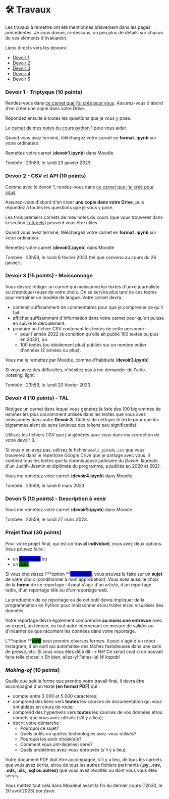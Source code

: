 # 🛠 Travaux

Les travaux à remettre ont été mentionnés brièvement dans les pages précédentes. Je vous donne, ci-dessous, un peu plus de détails sur chacun de ces éléments d'évaluation.

Liens directs vers les devoirs:

* [Devoir 1](travaux.md#devoir-1)
* [Devoir 2](travaux.md#devoir-2)
* [Devoir 3](travaux.md#devoir-3)
* [Devoir 4](travaux.md#devoir-4)
* Devoir 5

### Devoir 1 - Triptyque (10 points) <a href="#devoir-1" id="devoir-1"></a>

Rendez-vous dans [ce carnet que j'ai créé pour vous](https://colab.research.google.com/drive/1E8fnf7aneQj1uc3TWaE59fYMeylyPxuB?usp=sharing). Assurez-vous d'abord d'en créer une copie dans votre Drive.

Répondez ensuite à toutes les questions que je vous y pose.

Le [carnet de mes notes du cours python 1](https://colab.research.google.com/drive/1QG-qvMPWkyvVI5eyRwGLX-MRg0jeLEol?usp=sharing) peut vous aider.

Quand vous avez terminé, téléchargez votre carnet en **format .ipynb** sur votre ordinateur.

Remettez votre carnet (**devoir1.ipynb**) dans Moodle.

Tombée : 23h59, le lundi 23 janvier 2023.

### Devoir 2 - CSV et API (10 points) <a href="#devoir-2" id="devoir-2"></a>

Comme avec le devoir 1, rendez-vous dans [ce carnet que j'ai créé pour vous](https://colab.research.google.com/drive/1-9RMXtjA42HUxjH938kD2v1NobvJY5OC?usp=sharing).

Assurez-vous d'abord d'en créer **une copie dans votre Drive**, puis répondez à toutes les questions que je vous y pose.

Les trois premiers carnets de mes notes du cours (que vous trouverez dans la section [Tutoriels](../contenu/00.tutoriels.md)) peuvent vous être utiles.

Quand vous avez terminé, téléchargez votre carnet en **format .ipynb** sur votre ordinateur.

Remettez votre carnet (**devoir2.ipynb**) dans Moodle

Tombée : 23h59, le lundi 6 février 2023 (tel que convenu au cours du 26 janvier).

### Devoir 3 (15 points) - Moissonnage <a href="#devoir-3" id="devoir-3"></a>

Vous devrez rédiger un carnet qui moissonne les textes d'un•e journaliste ou chroniquer•euse de votre choix. On se servira plus tard de ces textes pour entraîner un modèle de langue. Votre carnet devra :

* contenir suffisamment de commentaires pour que je comprenne ce qu'il fait.
* afficher suffisamment d'information dans votre carnet pour qu'on puisse en suivre le déroulement.
* produire un fichier CSV contenant les textes de cette personne :
  * pour l'année 2022 (à condition qu'elle ait publié 100 textes ou plus en 2022), ou
  * 100 textes (ou idéalement plus) publiés sur un nombre entier d'années (2 années ou plus).

Vous me le remettez par Moodle, comme d'habitude (**devoir3.ipynb**)

Si vous avez des difficultés, n'hésitez pas à me demander de l'aide. :rotating\_light:

Tombée : 23h59, le lundi 20 février 2023.

### Devoir 4 (10 points) - TAL <a href="#devoir-4" id="devoir-4"></a>

Rédigez un carnet dans lequel vous générez la liste des 100 bigrammes de lemmes les plus couramment utilisés dans les textes que vous avez moissonnés dans votre **Devoir 3**. Tâchez de nettoyer le texte pour que les bigrammes aient du sens (enlevez des _tokens_ peu significatifs).

Utilisez les fichiers CSV que j'ai générés pour vous dans ma correction de votre devoir 3.

Si vous n'en avez pas, utilisez le fichier `ameli_pineda.csv` que vous trouverez dans le répertoire Google Drive que je partage avec vous. Il contient tous les textes que la chroniqueuse judiciaire du _Devoir_, lauréate d'un Judith-Jasmin et diplômée du programme, a publiés en 2020 et 2021.

Vous me remettez votre carnet (**devoir4.ipynb**) dans Moodle.

Tombée : 23h59, le lundi 6 mars 2023.

### Devoir 5 (10 points) - Description à venir <a href="#devoir-5" id="devoir-5"></a>

Vous me remettez votre carnet (**devoir5.ipynb**) dans Moodle.

Tombée : 23h59, le lundi 27 mars 2023.

### Projet final (30 points)

Pour votre projet final, qui est un travail **individuel**, vous avez deux options. Vous pouvez faire :

* un <mark style="background-color:blue;">**reportage**</mark> ou
* un <mark style="background-color:green;">**outil**</mark>

Si vous choisissez l'**option **<mark style="background-color:blue;">**reportage**</mark>, vous pouvez le faire sur un **sujet** de votre choix (conditionnel à mon approbation). Vous avez aussi le choix de la **forme** de ce reportage : il peut s'agir d'un article, d'un reportage radio, d'un reportage télé ou d'un reportage web.

La production de ce reportage ou de cet outil devra impliquer de la programmation en Python pour moissonner et/ou traiter et/ou visualiser des données.

Votre reportage devra également comprendre **au moins une entrevue** avec un expert, un témoin, ou tout autre intervenant en mesure de valider ou d'incarner ce que racontent les données dans votre reportage.

L'**option **<mark style="background-color:green;">**outil**</mark> peut prendre diverses formes. Il peut s'agir d'un robot Instagram, d'un outil qui automatise des tâches fastidieuses dans une salle de presse, etc. Si vous vous êtes déjà dit : « Hé! Ce serait cool si on pouvait faire telle chose! » Eh bien, allez-y! Faites-la! _W kapab_!

### _Making-of_ (10 points)

Quelle que soit la forme que prendra votre travail final, il devra être accompagné d'un texte **(en format PDF)** qui :

* compte entre 3 000 et 5 000 caractères;
* comprend des liens vers **toutes** les sources de documentation qui vous ont aidées en cours de route;
* comprend des hyperliens vers **toutes** les sources de vos données et/ou carnets que vous avez utilisés (s'il y a lieu);
* décrit votre démarche :
  * Pourquoi ce sujet?
  * Quels outils ou quelles technologies avez-vous utilisés?
  * Pourquoi les avoir choisi(e)s?
  * Comment vous ont-ils(elles) servi?
  * Quels problèmes avez-vous éprouvés (s'il y a lieu).

Votre document PDF doit être accompagné, s'il y a lieu, de tous les carnets que vous avez écrits, et/ou de tous les autres fichiers pertinents **(.py, .csv, .ods, .xls, .sql ou autres)** que vous avez récoltés ou dont vous vous êtes servis.

Vous mettez tout cela dans Moudeul avant la fin du dernier cours (12h30, le 20 avril 2023) _por favor_.
